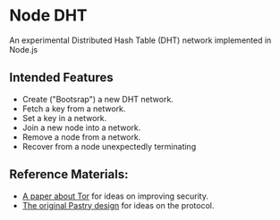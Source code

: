 # Node DHT
An experimental Distributed Hash Table (DHT) network implemented in Node.js

## Intended Features
- Create ("Bootsrap") a new DHT network.
- Fetch a key from a network.
- Set a key in a  network.
- Join a new node into a  network.
- Remove a node from a network.
- Recover from a node unexpectedly terminating

## Reference Materials:
- [A paper about Tor](docs/tor-design.pdf) for ideas on improving security.
- [The original Pastry design](docs/pastry.pdf) for ideas on the protocol.